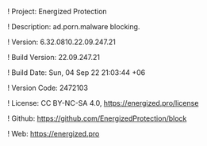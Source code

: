 ! Project: Energized Protection

! Description: ad.porn.malware blocking.

! Version: 6.32.0810.22.09.247.21

! Build Version: 22.09.247.21

! Build Date: Sun, 04 Sep 22 21:03:44 +06

! Version Code: 2472103

! License: CC BY-NC-SA 4.0, https://energized.pro/license

! Github: https://github.com/EnergizedProtection/block

! Web: https://energized.pro
